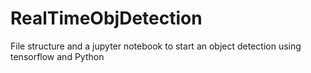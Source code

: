 # RealTimeObjDetection
File structure and a jupyter notebook to start an object detection using tensorflow and Python
